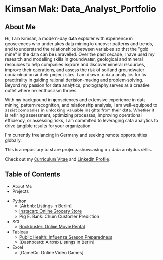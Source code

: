 # Kimsan Mak: Data_Analyst_Portfolio
## About Me
Hi, I am Kimsan, a modern-day data explorer with experience in geosciences who undertakes data mining to uncover patterns and trends, and to understand the relationships between variables so that the "gold mine" in the data can be unravelled. Over the past decade, I have used my research and modelling skills in groundwater, geological and mineral resources to help companies explore and discover mineral resources, improve their operations, and assess the risk of soil and groundwater contamination at their project sites. I am drawn to data analytics for its practicality in guiding rational decision-making and problem-solving. Beyond my passion for data analytics, photography serves as a creative outlet where my enthusiasm thrives.

With my background in geosciences and extensive experience in data mining, pattern recognition, and relationship analysis, I am well-equipped to assist companies in unlocking valuable insights from their data. Whether it is refining assessment, optimizing processes, improving operational efficiency, or assessing risks, I am committed to leveraging data analytics to drive tangible results for your organization.

I'm currently freelancing in Germany and seeking remote opportunities globally.

This is a repository to share projects showcasing my data analytics skills.

Check out my [Curriculum Vitae](https://github.com/KimsanMak/Resume) and  [LinkedIn Profile](https://www.linkedin.com/in/kimsan-mak/).

## Table of Contents
+ About Me
 + Projects
  - Python
    - [Airbnb: Listings in Berlin]
    - [Instacart: Online Grocery Store](https://github.com/KimsanMak/Python-Online_Grocery/tree/main)
    - Pig E. Bank: Churn Customer Prediction
  - SQL
    - [Rockbuster: Online Movie Rental](https://github.com/KimsanMak/SQL-Online_Movie_Rental/tree/main)
  - Tableau
    - [Public Health: Influenza Season Preparedness](https://github.com/KimsanMak/Tableau-Hospitals_Influenza_Preparedness)
    - [Dashboard: Airbnb Listings in Berlin]
  - Excel
    - [GameCo: Online Video Games]

